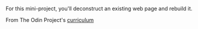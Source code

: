 For this mini-project, you'll deconstruct an existing web page and rebuild it.

From The Odin Project's [curriculum](http://www.theodinproject.com/web-development-101/html-css)